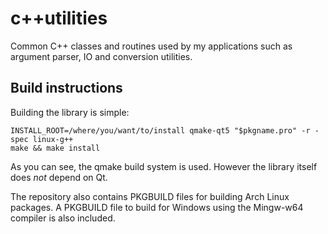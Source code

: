 # c++utilities
Common C++ classes and routines used by my applications such as argument parser, IO and conversion utilities.

## Build instructions
Building the library is simple:
```
INSTALL_ROOT=/where/you/want/to/install qmake-qt5 "$pkgname.pro" -r -spec linux-g++
make && make install
```
As you can see, the qmake build system is used. However the library itself does *not* depend on Qt.

The repository also contains PKGBUILD files for building Arch Linux packages. A PKGBUILD file to build for Windows using the Mingw-w64 compiler is also included.
